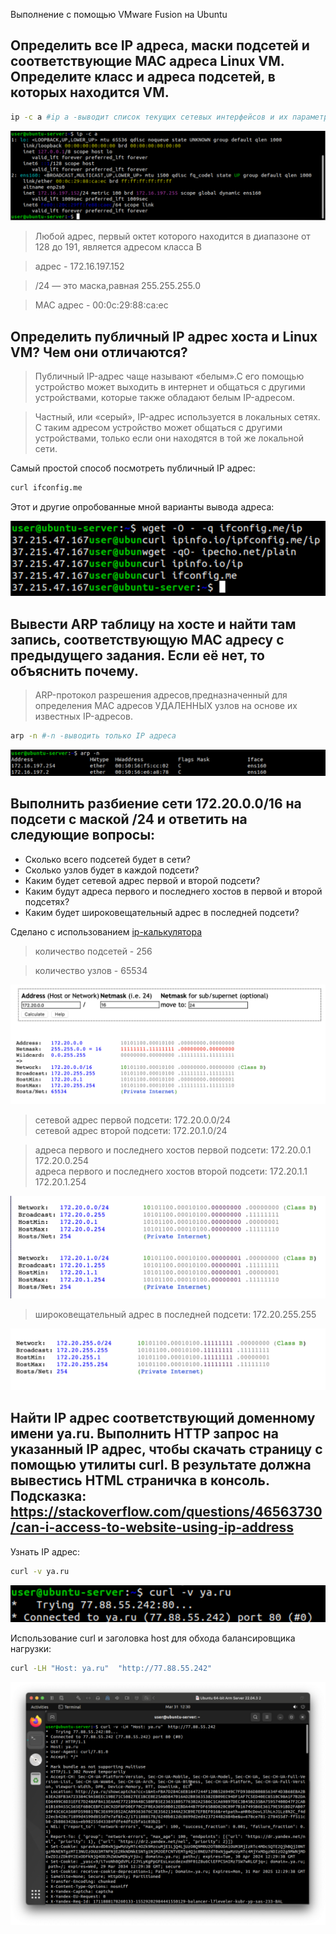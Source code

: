 Выполнение с помощью VMware Fusion на Ubuntu

Определить все IP адреса, маски подсетей и соответствующие MAC адреса Linux VM. Определите класс и адреса подсетей, в которых находится VM.
-
``` bash
ip -с a #ip a -выводит список текущих сетевых интерфейсов и их параметры;-c -выводит команды ip цветным и удобным для восприятия
```
![](/HW6/assets/1-1.png) 

>Любой адрес, первый октет которого находится в диапазоне от 128 до 191, является адресом класса B

>адрес - 172.16.197.152

>/24 — это маска,равная 255.255.255.0

>MAC адрес - 00:0с:29:88:ca:ec

Определить публичный IP адрес хоста и Linux VM? Чем они отличаются?
-
>Публичный IP-адрес чаще называют «белым».С его помощью устройство может выходить в интернет и общаться с другими устройствами, которые также обладают белым IP-адресом.

>Частный, или «серый», IP-адрес используется в локальных сетях. С таким адресом устройство может общаться с другими устройствами, только если они находятся в той же локальной сети.

Самый простой способ посмотреть публичный IP адрес:
``` bash
curl ifconfig.me
``` 
Этот и другие опробованные мной варианты вывода адреса:

![](/HW6/assets/2-1.png) 

Вывести ARP таблицу на хосте и найти там запись, соответствующую MAC адресу с предыдущего задания. Если её нет, то объяснить почему.
-
>ARP-протокол разрешения адресов,предназначенный для определения MAC адресов УДАЛЕННЫХ узлов на основе их известных IP-адресов. 

``` bash
arp -n #-n -выводить только IP адреса
```
![](/HW6/assets/3-1.png) 

Выполнить разбиение сети 172.20.0.0/16 на подсети с маской /24 и ответить на следующие вопросы:
-

- Сколько всего подсетей будет в сети?
- Сколько узлов будет в каждой подсети?
- Каким будет сетевой адрес первой и второй подсети?
- Каким будут адреса первого и последнего хостов в первой и второй подсетях?
- Каким будет широковещательный адрес в последней подсети?

Сделано с использованием [ip-калькулятора](https://jodies.de/ipcalc) 

>количество подсетей - 256

>количество узлов - 65534  

![](/HW6/assets/4-1.png) 

>сетевой адрес первой подсети: 172.20.0.0/24  
>сетевой адрес второй подсети: 172.20.1.0/24


>адреса первого и последнего хостов первой подсети: 172.20.0.1  172.20.0.254   
>адреса первого и последнего хостов второй подсети: 172.20.1.1  172.20.1.254  

![](/HW6/assets/4-2.png) 

>широковещательный адрес в последней подсети: 172.20.255.255  

![](/HW6/assets/4-3.png) 
  
Найти IP адрес соответствующий доменному имени ya.ru. Выполнить HTTP запрос на указанный IP адрес, чтобы скачать страницу с помощью утилиты curl. В результате должна вывестись HTML страничка в консоль. Подсказка: https://stackoverflow.com/questions/46563730/can-i-access-to-website-using-ip-address
-
Узнать IP адрес:

``` bash
curl -v ya.ru
``` 
![](/HW6/assets/5-1.png) 

Использование curl и заголовка host для обхода балансировщика нагрузки:

``` bash
curl -LH "Host: ya.ru"  "http://77.88.55.242"
``` 
![](/HW6/assets/5-2.png) 


